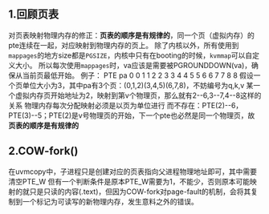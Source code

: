 ## 1.回顾页表
对页表映射物理内存的修正：**页表的顺序是有规律的**，同一个页（虚拟内存）的pte连续在一起，对应映射到物理内存的页上。
除了内核以外，所有使用到`mappages`的地方size都是`PGSIZE`，内核中只有在booting的时候，`kvmmap`可以自定义大小。
所以每次使用`mappages`时，va应该是需要被PGROUNDDOWN(va)，确保从当前页最低开始。
例子：
PTE pa
0   0
1   1
2   2
3   3
4   4
5   5
6   6
7   7
8   8
假设一个页单位大小为3，其中pa有3个页：(0,1,2)(3,4,5)(6,7,8)，不妨编号为q,k,v
某一个虚拟内存页开始地址为2，映射到第v个物理页，那么就有2--6,3--7,4--8这样的关系
物理内存每次分配映射必须是以页为单位进行
而不存在：PTE(2)--6，PTE(3)--5；PTE(2)是v号物理页的开始，下一个pte也必然是同一个物理页，故**页表的顺序是有规律的**

## 2.COW-fork()
在uvmcopy中，子进程只是创建对应的页表指向父进程物理地址即可，其中需要清空PTE_W
但有一个判断条件是原本PTE_W需要为1，不能少，否则原本可能映射的就只是只读的内容(.text)，但因为COW-fork对page-fault的机制，会将其复制到一个标记为可读写的新物理内存，发生意料之外的错误。